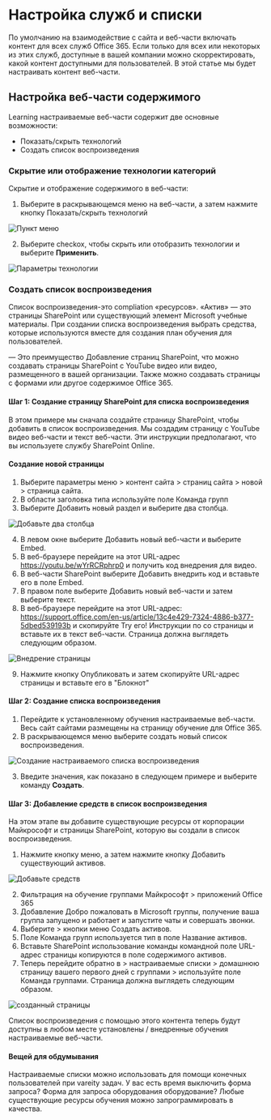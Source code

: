 # <a name="customize-the-services-and-playlists"></a>Настройка служб и списки

По умолчанию на взаимодействие с сайта и веб-части включать контент для всех служб Office 365.  Если только для всех или некоторых из этих служб, доступные в вашей компании можно скорректировать, какой контент доступными для пользователей.  В этой статье мы будет настраивать контент веб-части.  

## <a name="customizing-the-webpart-content"></a>Настройка веб-части содержимого

Learning настраиваемые веб-части содержит две основные возможности:
- Показать/скрыть технологий
- Создать список воспроизведения

### <a name="hide-or-show-technology-categories"></a>Скрытие или отображение технологии категорий

Скрытие и отображение содержимого в веб-части: 
1.  Выберите в раскрывающемся меню на веб-части, а затем нажмите кнопку Показать/скрыть технологий

![Пункт меню](media/clohideshow.png)

2. Выберите checkox, чтобы скрыть или отобразить технологии и выберите **Применить**.

![Параметры технологии](media/clohideshow1.png)

### <a name="create-a-playlist"></a>Создать список воспроизведения

Список воспроизведения-это compliation «ресурсов». «Актив» — это страницы SharePoint или существующий элемент Microsoft учебные материалы. При создании списка воспроизведения выбрать средства, которые используются вместе для создания план обучения для пользователей.  

— Это преимущество Добавление страниц SharePoint, что можно создавать страницы SharePoint с YouTube видео или видео, размещенного в вашей организации. Также можно создавать страницы с формами или другое содержимое Office 365.  

#### <a name="step-1-create-a-sharepoint-page-for-your-playlist"></a>Шаг 1: Создание страницу SharePoint для списка воспроизведения
В этом примере мы сначала создайте страницу SharePoint, чтобы добавить в список воспроизведения. Мы создадим страницу с YouTube видео веб-части и текст веб-части.  Эти инструкции предполагают, что вы используете службу SharePoint Online. 

#### <a name="create-a-new-page"></a>Создание новой страницы
1.  Выберите параметры меню > контент сайта > страниц сайта > новой > страница сайта.
2.  В области заголовка типа используйте поле Команда групп
3.  Выберите Добавить новый раздел и выберите два столбца.

![Добавьте два столбца](media/clo365addtwocolumn.png)

4.  В левом окне выберите Добавить новый веб-части и выберите Embed. 
5.  В веб-браузере перейдите на этот URL-адрес https://youtu.be/wYrRCRphrp0 и получить код внедрения для видео. 
6.  В веб-части SharePoint выберите Добавить внедрить код и вставьте его в поле Embed. 
7.  В правом поле выберите Добавить новый веб-части и затем выберите текст. 
8.  В веб-браузере перейдите на этот URL-адрес: https://support.office.com/en-us/article/13c4e429-7324-4886-b377-5dbed539193b и скопируйте Try его! Инструкции по со страницы и вставьте их в текст веб-части. Страница должна выглядеть следующим образом. 

![Внедрение страницы](media/clo365teamscommandbox.png)

9.  Нажмите кнопку Опубликовать и затем скопируйте URL-адрес страницы и вставьте его в "Блокнот"

#### <a name="step-2-create-the-playlist"></a>Шаг 2: Создание списка воспроизведения
1.  Перейдите к установленному обучения настраиваемые веб-части. Весь сайт сайтами размещены на страницу обучение для Office 365. 
2.  В раскрывающемся меню выберите создать новый список воспроизведения. 

![Создание настраиваемого списка воспроизведения](media/clo365createplaylist.png)

3.  Введите значения, как показано в следующем примере и выберите команду **Создать**. 

#### <a name="step-3-add-assets-to-the-playlist"></a>Шаг 3: Добавление средств в список воспроизведения
На этом этапе вы добавите существующие ресурсы от корпорации Майкрософт и страницы SharePoint, которую вы создали в список воспроизведения. 

1.  Нажмите кнопку меню, а затем нажмите кнопку Добавить существующий активов.

![Добавьте средств](media/clo365addasset.png)

2.  Фильтрация на обучение группами Майкрософт > приложений Office 365
3.  Добавление Добро пожаловать в Microsoft группы, получение ваша группа запущено и работает и запустите чаты и совершать звонки.
4.  Выберите > кнопки меню Создать активов.
5.  Поле Команда групп используется тип в поле Название активов. 
6.  Вставьте SharePoint использование команды командной поле URL-адрес страницы копируются в поле содержимого активов. 
7.  Теперь перейдите обратно в > настраиваемые списки > домашнюю страницу вашего первого дней с группами > используйте поле Команда группами. Страница должна выглядеть следующим образом. 

![созданный страницы](media/clo365createplaylist2.png)

Список воспроизведения с помощью этого контента теперь будут доступны в любом месте установлены / внедренные обучения настраиваемые веб-части. 

#### <a name="things-to-think-about"></a>Вещей для обдумывания

Настраиваемые списки можно использовать для помощи конечных пользователей при vareity задач.  У вас есть время выключить форма запроса?  Форма для запроса оборудования оборудование?  Любые существующие ресурсы обучения можно запрограммировать в качества.  
